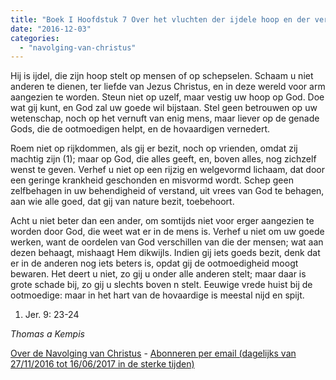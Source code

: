 ```yaml
---
title: "Boek I Hoofdstuk 7 Over het vluchten der ijdele hoop en der verwaandheid"
date: "2016-12-03"
categories: 
  - "navolging-van-christus"
---
```


Hij is ijdel, die zijn hoop stelt op mensen of op schepselen. Schaam u niet anderen te dienen, ter liefde van Jezus Christus, en in deze wereld voor arm aangezien te worden. Steun niet op uzelf, maar vestig uw hoop op God. Doe wat gij kunt, en God zal uw goede wil bijstaan. Stel geen betrouwen op uw wetenschap, noch op het vernuft van enig mens, maar liever op de genade Gods, die de ootmoedigen helpt, en de hovaardigen vernedert.

Roem niet op rijkdommen, als gij er bezit, noch op vrienden, omdat zij machtig zijn (1); maar op God, die alles geeft, en, boven alles, nog zichzelf wenst te geven. Verhef u niet op een rijzig en welgevormd lichaam, dat door een geringe krankheid geschonden en misvormd wordt. Schep geen zelfbehagen in uw behendigheid of verstand, uit vrees van God te behagen, aan wie alle goed, dat gij van nature bezit, toebehoort.

Acht u niet beter dan een ander, om somtijds niet voor erger aangezien te worden door God, die weet wat er in de mens is. Verhef u niet om uw goede werken, want de oordelen van God verschillen van die der mensen; wat aan dezen behaagt, mishaagt Hem dikwijls. Indien gij iets goeds bezit, denk dat er in de anderen nog iets beters is, opdat gij de ootmoedigheid moogt bewaren. Het deert u niet, zo gij u onder alle anderen stelt; maar daar is grote schade bij, zo gij u slechts boven n stelt. Eeuwige vrede huist bij de ootmoedige: maar in het hart van de hovaardige is meestal nijd en spijt.

1) Jer. 9: 23-24

_Thomas a Kempis_

[Over de Navolging van Christus](/blog/de-navolging-van-christus-in-de-sterke-tijden/) - [Abonneren per email (dagelijks van 27/11/2016 tot 16/06/2017 in de sterke tijden)](http://eepurl.com/cg9VGT)
